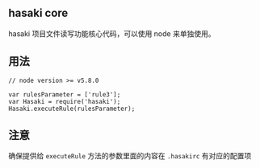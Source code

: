 ## hasaki core

hasaki 项目文件读写功能核心代码，可以使用 node 来单独使用。

## 用法
```
// node version >= v5.8.0

var rulesParameter = ['rule3'];
var Hasaki = require('hasaki');
Hasaki.executeRule(rulesParameter);
```

## 注意
确保提供给 `executeRule` 方法的参数里面的内容在 `.hasakirc` 有对应的配置项

